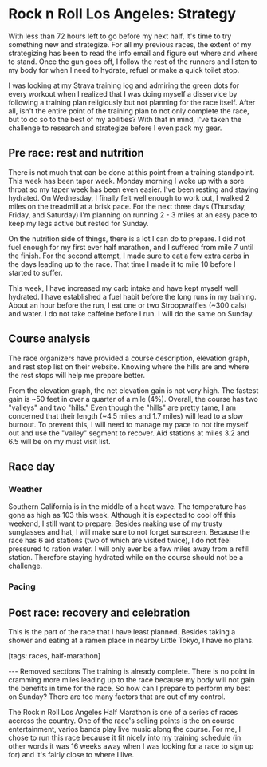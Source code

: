 # Rock n Roll Los Angeles: Strategy

With less than 72 hours left to go before my next half, it's time to try something new and strategize. For all my previous races, the extent of my strategizing has been to read the info email and figure out where and where to stand. Once the gun goes off, I follow the rest of the runners and listen to my body for when I need to hydrate, refuel or make a quick toilet stop.

I was looking at my Strava training log and admiring the green dots for every workout when I realized that I was doing myself a disservice by following a training plan religiously but not planning for the race itself. After all, isn't the entire point of the training plan to not only complete the race, but to do so to the best of my abilities? With that in mind, I've taken the challenge to research and strategize before I even pack my gear.

## Pre race: rest and nutrition
There is not much that can be done at this point from a training standpoint. This week has been taper week. Monday morning I woke up with a sore throat so my taper week has been even easier. I've been resting and staying hydrated. On Wednesday, I finally felt well enough to work out, I walked 2 miles on the treadmill at a brisk pace. For the next three days (Thursday, Friday, and Saturday) I'm planning on running 2 - 3 miles at an easy pace to keep my legs active but rested for Sunday.

On the nutrition side of things, there is a lot I can do to prepare. I did not fuel enough for my first ever half marathon, and I suffered from mile 7 until the finish. For the second attempt, I made sure to eat a few extra carbs in the days leading up to the race. That time I made it to mile 10 before I started to suffer.

This week, I have increased my carb intake and have kept myself well hydrated. I have established a fuel habit before the long runs in my training. About an hour before the run, I eat one or two Stroopwaffles (~300 cals) and water. I do not take caffeine before I run. I will do the same on Sunday.

## Course analysis
The race organizers have provided a course description, elevation graph, and rest stop list on their website. Knowing where the hills are and where the rest stops will help me prepare better.

From the elevation graph, the net elevation gain is not very high. The fastest gain is ~50 feet in over a quarter of a mile (4%). Overall, the course has two "valleys" and two "hills." Even though the "hills" are pretty tame, I am concerned that their length (~4.5 miles and 1.7 miles) will lead to a slow burnout. To prevent this, I will need to manage my pace to not tire myself out and use the "valley" segment to recover. Aid stations at miles 3.2 and 6.5 will be on my must visit list.

## Race day
### Weather
Southern California is in the middle of a heat wave. The temperature has gone as high as 103 this week. Although it is expected to cool off this weekend, I still want to prepare. Besides making use of my trusty sunglasses and hat, I will make sure to not forget sunscreen. Because the race has 6 aid stations (two of which are visited twice), I do not feel pressured to ration water. I will only ever be a few miles away from a refill station. Therefore staying hydrated while on the course should not be a challenge.

### Pacing


## Post race: recovery and celebration
This is the part of the race that I have least planned. Besides taking a shower and eating at a ramen place in nearby Little Tokyo, I have no plans.

[tags: races, half-marathon]

--- Removed sections
The training is already complete. There is no point in cramming more miles leading up to the race because my body will not gain the benefits in time for the race. So how can I prepare to perform my best on Sunday? There are too many factors that are out of my control.

The Rock n Roll Los Angeles Half Marathon is one of a series of races accross the country. One of the race's selling points is the on course entertainment, varios bands play live music along the course. For me, I chose to run this race because it fit nicely into my training schedule (in other words it was 16 weeks away when I was looking for a race to sign up for) and it's fairly close to where I live.
